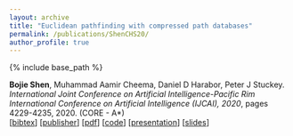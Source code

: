 ```yaml
---
layout: archive
title: "Euclidean pathfinding with compressed path databases"
permalink: /publications/ShenCHS20/
author_profile: true
---
```


{% include base_path %}

**Bojie Shen**, Muhammad Aamir Cheema, Daniel D Harabor, Peter J Stuckey.                    
<i>International Joint Conference on Artificial Intelligence-Pacific Rim International Conference on Artificial Intelligence (IJCAI), 2020</i>, pages 4229-4235, 2020. (CORE - A*)                
[<a href="javascript:void(0)" onclick="(function(target, id) { if ($('#' + id).css('display') == 'block') { $('#' + id).hide('fast'); $(target).text('bibtex') } else { $('#' + id).show('fast'); $(target).text('bibtex▲') } })(this, 'bibtex-ShenCHS20');">bibtex</a>]
[[publisher](https://www.ijcai.org/proceedings/2020/0584.pdf)]
[[pdf](https://bshen95.github.io/bojieshen.me/files/ShenCHS20.pdf)]
[[code](https://github.com/bshen95/End-Point-Search)]
[[presentation](https://www.ijcai.org/proceedings/2020/video/26798)]
[[slides](https://bshen95.github.io/bojieshen.me/files/IJCAI-20.pdf)]
<div id="bibtex-ShenCHS20" style="display:none">
<pre>@inproceedings{DBLP:conf/ijcai/ShenCHS20,
  author       = {Bojie Shen and
                  Muhammad Aamir Cheema and
                  Daniel Harabor and
                  Peter J. Stuckey},
  editor       = {Christian Bessiere},
  title        = {Euclidean Pathfinding with Compressed Path Databases},
  booktitle    = {Proceedings of the Twenty-Ninth International Joint Conference on
                  Artificial Intelligence, {IJCAI} 2020},
  pages        = {4229--4235},
  publisher    = {ijcai.org},
  year         = {2020},
  url          = {https://doi.org/10.24963/ijcai.2020/584},
  doi          = {10.24963/IJCAI.2020/584},
  timestamp    = {Mon, 05 Feb 2024 20:26:54 +0100},
  biburl       = {https://dblp.org/rec/conf/ijcai/ShenCHS20.bib},
  bibsource    = {dblp computer science bibliography, https://dblp.org}
}
</pre></div>   

